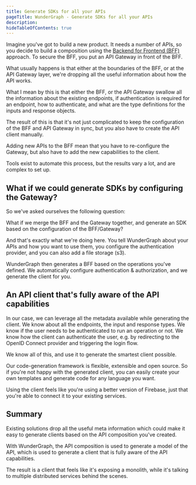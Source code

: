 ```yaml
---
title: Generate SDKs for all your APIs
pageTitle: WunderGraph - Generate SDKs for all your APIs
description:
hideTableOfContents: true
---
```


Imagine you've got to build a new product.
It needs a number of APIs,
so you decide to build a composition using the [Backend for Frontend (BFF)](/docs/use-cases/backend-for-frontend) approach.
To secure the BFF, you put an API Gateway in front of the BFF.

What usually happens is that either at the boundaries of the BFF,
or at the API Gateway layer,
we're dropping all the useful information about how the API works.

What I mean by this is that either the BFF,
or the API Gateway swallow all the information about the existing endpoints,
if authentication is required for an endpoint,
how to authenticate,
and what are the type definitions for the inputs and response objects.

The result of this is that it's not just complicated to keep the configuration of the BFF and API Gateway in sync,
but you also have to create the API client manually.

Adding new APIs to the BFF mean that you have to re-configure the Gateway,
but also have to add the new capabilities to the client.

Tools exist to automate this process,
but the results vary a lot,
and are complex to set up.

## What if we could generate SDKs by configuring the Gateway?

So we've asked ourselves the following question:

What if we merge the BFF and the Gateway together,
and generate an SDK based on the configuration of the BFF/Gateway?

And that's exactly what we're doing here.
You tell WunderGraph about your APIs and how you want to use them,
you configure the authentication provider,
and you can also add a file storage (s3).

WunderGraph then generates a BFF based on the operations you've defined.
We automatically configure authentication & authorization,
and we generate the client for you.

## An API client that's fully aware of the API capabilities

In our case,
we can leverage all the metadata available while generating the client.
We know about all the endpoints,
the input and response types.
We know if the user needs to be authenticated to run an operation or not.
We know how the client can authenticate the user,
e.g. by redirecting to the OpenID Connect provider and triggering the login flow.

We know all of this,
and use it to generate the smartest client possible.

Our code-generation framework is flexible,
extensible and open source.
So if you're not happy with the generated client,
you can easily create your own templates and generate code for any language you want.

Using the client feels like you're using a better version of Firebase,
just that you're able to connect it to your existing services.

## Summary

Existing solutions drop all the useful meta information which could make it easy to generate clients based on the API composition you've created.

With WunderGraph,
the API composition is used to generate a model of the API,
which is used to generate a client that is fully aware of the API capabilities.

The result is a client that feels like it's exposing a monolith,
while it's talking to multiple distributed services behind the scenes.
